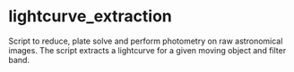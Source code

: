 # lightcurve_extraction
Script to reduce, plate solve and perform photometry on raw astronomical images. The script extracts a lightcurve for a given moving object and filter band.
